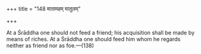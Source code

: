 +++
title = "148 मातामहम् मातुलम्"

+++

At a Śrāddha one should not feed a friend; his acquisition shall be made by means of riches. At a Śrāddha one should feed him whom he regards neither as friend nor as foe.—(138)